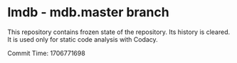 # lmdb - mdb.master branch

This repository contains frozen state of the repository.
Its history is cleared. It is used only for static code
analysis with Codacy.

Commit Time: 1706771698